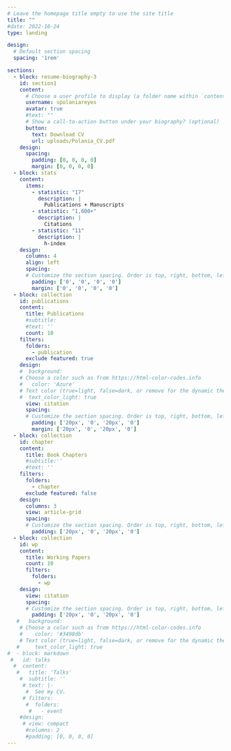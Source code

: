 ```yaml
---
# Leave the homepage title empty to use the site title
title: ""
#date: 2022-10-24
type: landing

design:
  # Default section spacing
  spacing: '1rem'

sections:
  - block: resume-biography-3
    id: section1
    content:
      # Choose a user profile to display (a folder name within `content/authors/`)
      username: spolaniareyes
      avatar: true
      #text: ""
      # Show a call-to-action button under your biography? (optional)
      button:
        text: Download CV
        url: uploads/Polania_CV.pdf
    design:
      spacing:
        padding: [0, 0, 0, 0]
        margin: [0, 0, 0, 0]
  - block: stats
    content:
      items:
        - statistic: "17"
          description: |
            Publications + Manuscripts 
        - statistic: "1,600+"
          description: |
            Citations
        - statistic: "11"
          description: |
            h-index
    design:
      columns: 4
      align: left    
      spacing:
      # Customize the section spacing. Order is top, right, bottom, left.
        padding: ['0', '0', '0', '0']
        margin: ['0', '0', '0', '0']
  - block: collection
    id: publications
    content:
      title: Publications
      #subtitle:
      #text: ''
      count: 10
    filters:
      folders:
        - publication
      exclude featured: true   
    design:
    #  background:
    # Choose a color such as from https://html-color-codes.info
    #   color: 'Azure'
    # Text color (true=light, false=dark, or remove for the dynamic theme color).
    #  text_color_light: true
      view: citation
      spacing:
      # Customize the section spacing. Order is top, right, bottom, left.
        padding: ['20px', '0', '20px', '0']
        margin: ['20px', '0', '20px', '0']
  - block: collection
    id: chapter
    content:
      title: Book Chapters
      #subtitle:''
      #text: ''
    filters:
      folders:
        - chapter
      exclude featured: false    
    design:
      columns: 3
      view: article-grid
      spacing:
      # Customize the section spacing. Order is top, right, bottom, left.
        padding: ['20px', '0', '20px', '0']
  - block: collection
    id: wp
    content:
      title: Working Papers
      count: 10
      filters:
        folders:
          - wp
    design:
      view: citation
      spacing:
      # Customize the section spacing. Order is top, right, bottom, left.
        padding: ['20px', '0', '20px', '0']
   #   background:
    # Choose a color such as from https://html-color-codes.info
    #    color: '#3498db' 
    # Text color (true=light, false=dark, or remove for the dynamic theme color).
   #     text_color_light: true
#  - block: markdown
 #   id: talks
  #  content:
   #   title: 'Talks'
    #  subtitle: ''
     # text: |-
      #  See my CV.
     # filters:
      #  folders:
       #   - event
    #design:
     # view: compact
      #columns: 2
      #padding: [0, 0, 0, 0]
---
```

